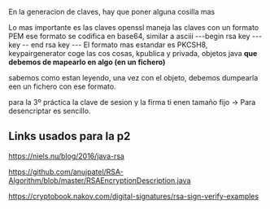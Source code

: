 En la generacion de claves, hay que poner alguna cosilla mas

Lo mas importante es las claves
	openssl maneja las claves con un formato PEM
	ese formato se codifica en base64, similar a asciii
	---begin rsa key --- key -- end rsa key ---
	El formato mas estandar es PKCSH8,
keypairgenerator coge las cos cosas, kpublica y privada, objetos java **que debemos de mapearlo en algo (en un fichero)**

sabemos como estan leyendo, una vez con el objeto, debemos dumpearla een un fichero con ese formato.


para la 3º práctica
la clave de sesion y la firma ti enen tamaño fijo -> Para desencriptar es sencillo.

## Links usados para la p2
https://niels.nu/blog/2016/java-rsa

https://github.com/anujpatel/RSA-Algorithm/blob/master/RSAEncryptionDescription.java

https://cryptobook.nakov.com/digital-signatures/rsa-sign-verify-examples

